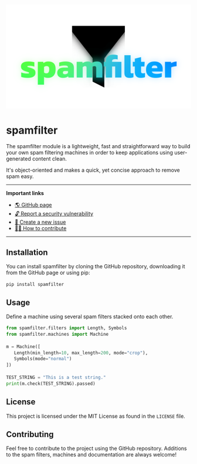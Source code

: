 ![Spamfilter Logo](https://raw.githubusercontent.com/mags0ft/spamfilter/master/docs/assets/icon.png)

# spamfilter
The spamfilter module is a lightweight, fast and straightforward way to build your own spam filtering machines in order to keep applications using user-generated content clean.

It's object-oriented and makes a quick, yet concise approach to remove spam easy.

---
**Important links**
 - [🌎 GitHub page](https://mags0ft.github.io/spamfilter/)
 - [🔓 Report a security vulnerability](https://github.com/mags0ft/spamfilter/security/advisories/new)
 - [🚩 Create a new issue](https://github.com/mags0ft/spamfilter/issues/new/choose)
 - [👩‍💻 How to contribute](./CONTRIBUTING.md)
---

## Installation
You can install spamfilter by cloning the GitHub repository, downloading it from the GitHub page or using pip:

`pip install spamfilter`

## Usage
Define a machine using several spam filters stacked onto each other.

```python
from spamfilter.filters import Length, Symbols
from spamfilter.machines import Machine

m = Machine([
   Length(min_length=10, max_length=200, mode="crop"),
   Symbols(mode="normal")
])

TEST_STRING = "This is a test string."
print(m.check(TEST_STRING).passed)
```

## License
This project is licensed under the MIT License as found in the `LICENSE` file.

## Contributing
Feel free to contribute to the project using the GitHub repository. Additions to the spam filters, machines and documentation are always welcome!
